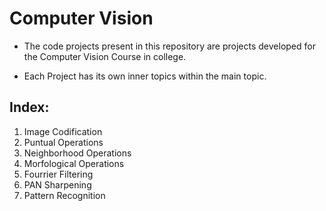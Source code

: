 # Computer Vision
 - The code projects present in this repository are projects developed for the Computer Vision Course in college. 
 * Each Project has its own inner topics within the main topic.

 ## Index:
 1. Image Codification
 2. Puntual Operations
 3. Neighborhood Operations
 4. Morfological Operations
 5. Fourrier Filtering
 6. PAN Sharpening
 7. Pattern Recognition
